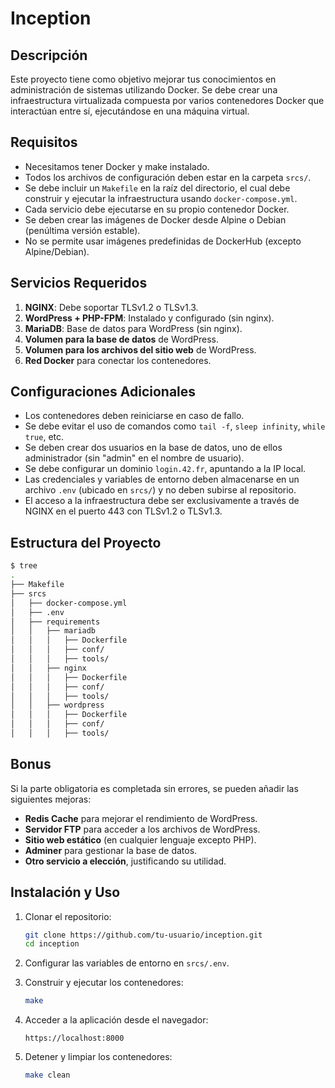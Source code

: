 # Inception

## Descripción
Este proyecto tiene como objetivo mejorar tus conocimientos en administración de sistemas utilizando Docker. Se debe crear una infraestructura virtualizada compuesta por varios contenedores Docker que interactúan entre sí, ejecutándose en una máquina virtual.

## Requisitos

- Necesitamos tener Docker y make instalado.
- Todos los archivos de configuración deben estar en la carpeta `srcs/`.
- Se debe incluir un `Makefile` en la raíz del directorio, el cual debe construir y ejecutar la infraestructura usando `docker-compose.yml`.
- Cada servicio debe ejecutarse en su propio contenedor Docker.
- Se deben crear las imágenes de Docker desde Alpine o Debian (penúltima versión estable).
- No se permite usar imágenes predefinidas de DockerHub (excepto Alpine/Debian).

## Servicios Requeridos

1. **NGINX**: Debe soportar TLSv1.2 o TLSv1.3.
2. **WordPress + PHP-FPM**: Instalado y configurado (sin nginx).
3. **MariaDB**: Base de datos para WordPress (sin nginx).
4. **Volumen para la base de datos** de WordPress.
5. **Volumen para los archivos del sitio web** de WordPress.
6. **Red Docker** para conectar los contenedores.

## Configuraciones Adicionales

- Los contenedores deben reiniciarse en caso de fallo.
- Se debe evitar el uso de comandos como `tail -f`, `sleep infinity`, `while true`, etc.
- Se deben crear dos usuarios en la base de datos, uno de ellos administrador (sin "admin" en el nombre de usuario).
- Se debe configurar un dominio `login.42.fr`, apuntando a la IP local.
- Las credenciales y variables de entorno deben almacenarse en un archivo `.env` (ubicado en `srcs/`) y no deben subirse al repositorio.
- El acceso a la infraestructura debe ser exclusivamente a través de NGINX en el puerto 443 con TLSv1.2 o TLSv1.3.

## Estructura del Proyecto

```bash
$ tree
.
├── Makefile
├── srcs
│   ├── docker-compose.yml
│   ├── .env
│   ├── requirements
│   │   ├── mariadb
│   │   │   ├── Dockerfile
│   │   │   ├── conf/
│   │   │   ├── tools/
│   │   ├── nginx
│   │   │   ├── Dockerfile
│   │   │   ├── conf/
│   │   │   ├── tools/
│   │   ├── wordpress
│   │   │   ├── Dockerfile
│   │   │   ├── conf/
│   │   │   ├── tools/
```

## Bonus

Si la parte obligatoria es completada sin errores, se pueden añadir las siguientes mejoras:

- **Redis Cache** para mejorar el rendimiento de WordPress.
- **Servidor FTP** para acceder a los archivos de WordPress.
- **Sitio web estático** (en cualquier lenguaje excepto PHP).
- **Adminer** para gestionar la base de datos.
- **Otro servicio a elección**, justificando su utilidad.

## Instalación y Uso

1. Clonar el repositorio:
   ```bash
   git clone https://github.com/tu-usuario/inception.git
   cd inception
   ```

2. Configurar las variables de entorno en `srcs/.env`.

3. Construir y ejecutar los contenedores:
   ```bash
   make
   ```

4. Acceder a la aplicación desde el navegador:
   ```
   https://localhost:8000
   ```

5. Detener y limpiar los contenedores:
   ```bash
   make clean
   ```

